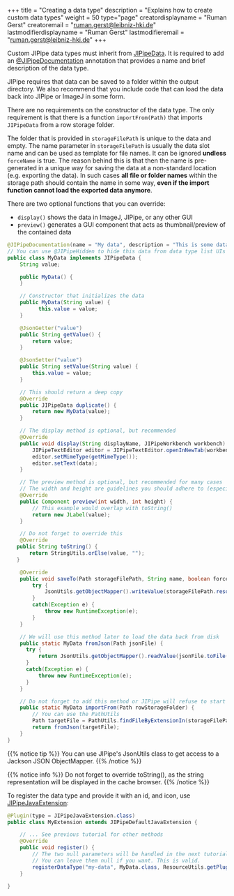 +++
title = "Creating a data type"
description = "Explains how to create custom data types"
weight = 50
type="page"
creatordisplayname = "Ruman Gerst"
creatoremail = "ruman.gerst@leibniz-hki.de"
lastmodifierdisplayname = "Ruman Gerst"
lastmodifieremail = "ruman.gerst@leibniz-hki.de"
+++

Custom JIPipe data types must inherit from [JIPipeData](/apidocs/org/hkijena/jipipe/api/data/JIPipeData.html). It is required to add an [@JIPipeDocumentation](/apidocs/org/hkijena/jipipe/api/JIPipeDocumentation.html) annotation that provides a name and brief description of the data type.

JIPipe requires that data can be saved to a folder within the output directory. We also
recommend that you include code that can load the data back into JIPipe or ImageJ in some form.

There are no requirements on the constructor of the data type.
The only requirement is that there is a function `importFrom(Path)` that imports `JIPipeData` from a row storage folder.

The folder that is provided in `storageFilePath` is unique to the data and empty.
The name parameter in `storageFilePath` is usually the data slot name and can be used as template for file names. It can be ignored **undless** `forceName` is true.
The reason behind this is that then the name is pre-generated in a unique way for saving the data at a non-standard location (e.g. exporting the data).
In such cases **all file or folder names** within the storage path should contain the name in some way, **even if the import function cannot load the exported data anymore**.

There are two optional functions that you can override:

* `display()` shows the data in ImageJ, JIPipe, or any other GUI
* `preview()` generates a GUI component that acts as thumbnail/preview of the contained data


```java
@JIPipeDocumentation(name = "My data", description = "This is some data")
// You can use @JIPipeHidden to hide this data from data type list UIs
public class MyData implements JIPipeData {
    String value;

    public MyData() {
    }

    // Constructor that initializes the data
    public MyData(String value) {
          this.value = value;
    }

    @JsonGetter("value")
    public String getValue() {
        return value;
    }

    @JsonSetter("value")
    public String setValue(String value) {
        this.value = value;
    }

    // This should return a deep copy
    @Override
    public JIPipeData duplicate() {
        return new MyData(value);
    }

    // The display method is optional, but recommended
    @Override
    public void display(String displayName, JIPipeWorkbench workbench) {
        JIPipeTextEditor editor = JIPipeTextEditor.openInNewTab(workbench, displayName);
        editor.setMimeType(getMimeType());
        editor.setText(data);
    }

    // The preview method is optional, but recommended for many cases
    // The width and height are guidelines you should adhere to (especially the height)
    @Override
    public Component preview(int width, int height) {
        // This example would overlap with toString()
        return new JLabel(value);
    }

    // Do not forget to override this
    @Override
   public String toString() {
       return StringUtils.orElse(value, "");
   }

    @Override
    public void saveTo(Path storageFilePath, String name, boolean forceName, JIPipeProgressInfo progress) {
        try {
            JsonUtils.getObjectMapper().writeValue(storageFilePath.resolve(name + ".json").toFile(), this);
        }
        catch(Exception e) {
            throw new RuntimeException(e);
        }
    }

    // We will use this method later to load the data back from disk
    public static MyData fromJson(Path jsonFile) {
      try {
          return JsonUtils.getObjectMapper().readValue(jsonFile.toFile(), MyData.class);
      }
      catch(Exception e) {
          throw new RuntimeException(e);
      }
    }

    // Do not forget to add this method or JIPipe will refuse to start
    public static MyData importFrom(Path rowStorageFolder) {
        // You can use the PathUtils
        Path targetFile = PathUtils.findFileByExtensionIn(storageFilePath, ".json");
        return fromJson(targetFile);
    }
}
```

{{% notice tip %}}
You can use JIPipe's JsonUtils class to get access to a Jackson JSON ObjectMapper.
{{% /notice %}}

{{% notice info %}}
Do not forget to override toString(), as the string representation will be displayed in the cache browser.
{{% /notice %}}

To register the data type and provide it with an id, and icon, use [JIPipeJavaExtension](/apidocs/org/hkijena/jipipe/JIPipeJavaExtension.html):

```java
@Plugin(type = JIPipeJavaExtension.class)
public class MyExtension extends JIPipeDefaultJavaExtension {

    // ... See previous tutorial for other methods
    @Override
    public void register() {
        // The two null parameters will be handled in the next tutorials
        // You can leave them null if you want. This is valid.
        registerDataType("my-data", MyData.class, ResourceUtils.getPluginResource("/icons/data-types/data-type.png"), null, null);
    }

}
```
